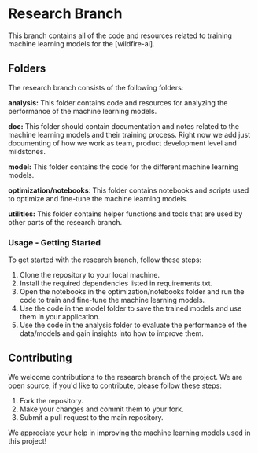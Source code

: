 # Research Branch
This branch contains all of the code and resources related to training machine learning models for the [wildfire-ai].

## Folders
The research branch consists of the following folders:

<b>analysis:</b> 
This folder contains code and resources for analyzing the performance of the machine learning models.

<b>doc:</b>
This folder should contain documentation and notes related to the machine learning models and their training process.
Right now we add just documenting of how we work as team, product development level and mildstones.

<b>model:</b> 
This folder contains the code for the different machine learning models.

<b>optimization/notebooks</b>: 
This folder contains notebooks and scripts used to optimize and fine-tune the machine learning models.

<b>utilities:</b> 
This folder contains helper functions and tools that are used by other parts of the research branch.

### Usage - Getting Started
To get started with the research branch, follow these steps:

1. Clone the repository to your local machine.
2. Install the required dependencies listed in requirements.txt.
3. Open the notebooks in the optimization/notebooks folder and run the code to train and fine-tune the machine learning models.
4. Use the code in the model folder to save the trained models and use them in your application.
5. Use the code in the analysis folder to evaluate the performance of the data/models and gain insights into how to improve them.

## Contributing
We welcome contributions to the research branch of the project. We are open source, if you'd like to contribute, please follow these steps:

1. Fork the repository.
2. Make your changes and commit them to your fork.
3. Submit a pull request to the main repository.

We appreciate your help in improving the machine learning models used in this project!

